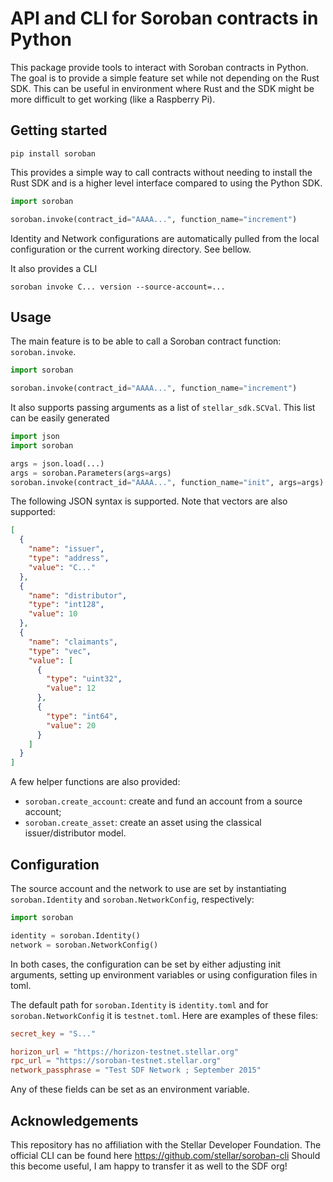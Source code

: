 # API and CLI for Soroban contracts in Python

This package provide tools to interact with Soroban contracts in Python. The
goal is to provide a simple feature set while not depending on the Rust SDK.
This can be useful in environment where Rust and the SDK might be more
difficult to get working (like a Raspberry Pi).

## Getting started

```
pip install soroban
```

This provides a simple way to call contracts without needing to install the
Rust SDK and is a higher level interface compared to using the Python SDK.

```python
import soroban

soroban.invoke(contract_id="AAAA...", function_name="increment")
```

Identity and Network configurations are automatically pulled from the
local configuration or the current working directory. See bellow.

It also provides a CLI
```shell
soroban invoke C... version --source-account=...
```

## Usage

The main feature is to be able to call a Soroban contract function: `soroban.invoke`.

```python
import soroban

soroban.invoke(contract_id="AAAA...", function_name="increment")
```

It also supports passing arguments as a list of `stellar_sdk.SCVal`. This list
can be easily generated

```python
import json
import soroban

args = json.load(...)
args = soroban.Parameters(args=args)
soroban.invoke(contract_id="AAAA...", function_name="init", args=args)
```

The following JSON syntax is supported. Note that vectors are also supported:
```json
[
  {
    "name": "issuer",
    "type": "address",
    "value": "C..."
  },
  {
    "name": "distributor",
    "type": "int128",
    "value": 10
  },
  {
    "name": "claimants",
    "type": "vec",
    "value": [
      {
        "type": "uint32",
        "value": 12
      },
      {
        "type": "int64",
        "value": 20
      }
    ]
  }
]
```

A few helper functions are also provided:

- `soroban.create_account`: create and fund an account from a source account;
- `soroban.create_asset`: create an asset using the classical issuer/distributor model.

## Configuration

The source account and the network to use are set by instantiating `soroban.Identity`
and `soroban.NetworkConfig`, respectively:

```python
import soroban

identity = soroban.Identity()
network = soroban.NetworkConfig()
```

In both cases, the configuration can be set by either adjusting init arguments,
setting up environment variables or using configuration files in toml.

The default path for `soroban.Identity` is `identity.toml` and for `soroban.NetworkConfig` it
is `testnet.toml`. Here are examples of these files:

```toml
secret_key = "S..."
```

```toml
horizon_url = "https://horizon-testnet.stellar.org"
rpc_url = "https://soroban-testnet.stellar.org"
network_passphrase = "Test SDF Network ; September 2015"
```

Any of these fields can be set as an environment variable.

## Acknowledgements

This repository has no affiliation with the Stellar Developer Foundation.
The official CLI can be found here https://github.com/stellar/soroban-cli
Should this become useful, I am happy to transfer it as well to the SDF org!
